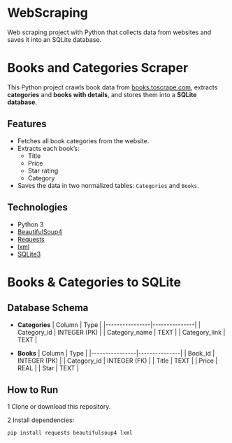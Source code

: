 # WebScraping
Web scraping project with Python that collects data from websites and saves it into an SQLite database.

# Books and Categories Scraper

This Python project crawls book data from [books.toscrape.com](https://books.toscrape.com/), extracts **categories** and **books with details**, and stores them into a **SQLite database**.

##  Features
- Fetches all book categories from the website.
- Extracts each book’s:
  - Title
  - Price
  - Star rating
  - Category
- Saves the data in two normalized tables: `Categories` and `Books`.

##  Technologies
- Python 3
- [BeautifulSoup4](https://www.crummy.com/software/BeautifulSoup/)
- [Requests](https://docs.python-requests.org/)
- [lxml](https://lxml.de/)
- [SQLite3](https://www.sqlite.org/index.html)

# Books & Categories to SQLite

##  Database Schema

- **Categories**
  | Column         | Type          |
  |----------------|---------------|
  | Category_id    | INTEGER (PK)  |
  | Category_name  | TEXT          |
  | Category_link  | TEXT          |

- **Books**
  | Column         | Type          |
  |----------------|---------------|
  | Book_id        | INTEGER (PK)  |
  | Category_id    | INTEGER (FK)  |
  | Title          | TEXT          |
  | Price          | REAL          |
  | Star           | TEXT          |

##  How to Run

1 Clone or download this repository.

2 Install dependencies:
```bash
pip install requests beautifulsoup4 lxml

